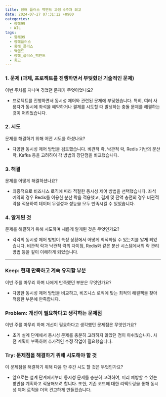 ```yaml
---
title: 항해 플러스 백엔드 과정 6주차 회고
date: 2024-07-27 07:31:12 +0900
categories:
  - 항해99
  - WIL
tags:
  - 항해99
  - 항해플러스
  - 항해_플러스
  - 백엔드
  - 항해_플러스_백엔드
  - 회고
---
```


### 1. 문제 **(과제, 프로젝트를 진행하면서 부딪혔던 기술적인 문제)**

이번 주차를 지나며 겪었던 문제가 무엇이었나요?

- 프로젝트를 진행하면서 동시성 제어와 관련된 문제에 부딪혔습니다. 특히, 여러 사용자가 동시에 좌석을 예약하거나 결제를 시도할 때 발생하는 충돌 문제를 해결하는 것이 어려웠습니다.

### 2. 시도

문제를 해결하기 위해 어떤 시도를 하셨나요?

- 다양한 동시성 제어 방법을 검토했습니다. 비관적 락, 낙관적 락, Redis 기반의 분산 락, Kafka 등을 고려하여 각 방법의 장단점을 비교했습니다.

### 3. 해결

문제를 어떻게 해결하셨나요?

- 최종적으로 비즈니스 로직에 따라 적절한 동시성 제어 방법을 선택했습니다. 좌석 예약의 경우 Redis를 이용한 분산 락을 적용했고, 결제 및 잔액 충전의 경우 비관적 락을 적용하여 데이터 무결성과 성능을 모두 만족시킬 수 있었습니다.

### 4. 알게된 것

문제를 해결하기 위해 시도하며 새롭게 알게된 것은 무엇인가요?

- 각각의 동시성 제어 방법이 특정 상황에서 어떻게 최적화될 수 있는지를 알게 되었습니다. 비관적 락과 낙관적 락의 차이점, Redis와 같은 분산 시스템에서의 락 관리 방법 등을 깊이 이해하게 되었습니다.

---

### Keep: 현재 만족하고 계속 유지할 부분

이번 주를 마무리 하며 나에게 만족했던 부분은 무엇인가요?

- 다양한 동시성 제어 방법을 비교하고, 비즈니스 로직에 맞는 최적의 해결책을 찾아 적용한 부분에 만족합니다.

### Problem: 개선이 필요하다고 생각하는 문제점

이번 주를 마무리 하며 개선이 필요하다고 생각했던 문제점은 무엇인가요?

- 초기 설계 단계에서 동시성 문제를 충분히 고려하지 않았던 점이 아쉬웠습니다. 사전 계획이 부족하여 추가적인 수정 작업이 필요했습니다.

### Try: 문제점을 해결하기 위해 시도해야 할 것

이 문제점을 해결하기 위해 다음 한 주간 시도 할 것은 무엇인가요?

- 앞으로는 설계 단계에서부터 동시성 문제를 충분히 고려하여, 미리 예방할 수 있는 방안을 계획하고 적용해보려 합니다. 또한, 기존 코드에 대한 리팩토링을 통해 동시성 제어 로직을 더욱 견고하게 만들겠습니다.
